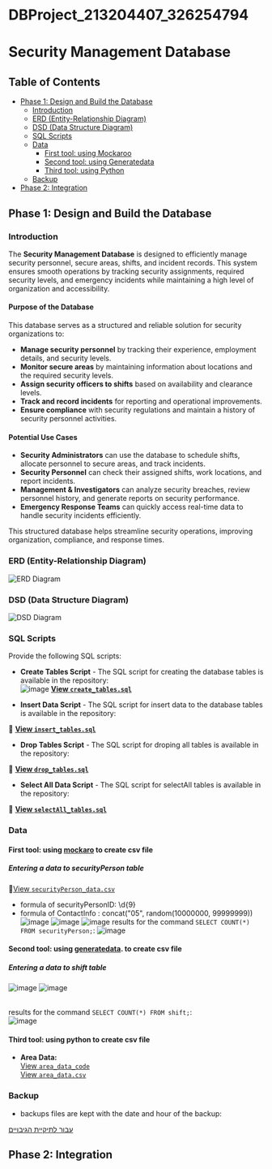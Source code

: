 # DBProject_213204407_326254794


# Security Management Database

## Table of Contents 

- [Phase 1: Design and Build the Database](#phase-1-design-and-build-the-database)  
  - [Introduction](#introduction)  
  - [ERD (Entity-Relationship Diagram)](#erd-entity-relationship-diagram)  
  - [DSD (Data Structure Diagram)](#dsd-data-structure-diagram)  
  - [SQL Scripts](#sql-scripts)  
  - [Data](#data)
    - [First tool: using Mockaroo](#first-tool-using-mockaro-to-create-csv-file) 
    - [Second tool: using Generatedata](#second-tool-using-generatedata-to-create-csv-file)  
    - [Third tool: using Python](#third-tool-using-python-to-create-csv-file) 
  - [Backup](#backup)  
- [Phase 2: Integration](#phase-2-integration)  

## Phase 1: Design and Build the Database  
### Introduction
The **Security Management Database** is designed to efficiently manage security personnel, secure areas, shifts, and incident records. This system ensures smooth operations by tracking security assignments, required security levels, and emergency incidents while maintaining a high level of organization and accessibility.

#### **Purpose of the Database**
This database serves as a structured and reliable solution for security organizations to:  
- **Manage security personnel** by tracking their experience, employment details, and security levels.  
- **Monitor secure areas** by maintaining information about locations and the required security levels.  
- **Assign security officers to shifts** based on availability and clearance levels.  
- **Track and record incidents** for reporting and operational improvements.  
- **Ensure compliance** with security regulations and maintain a history of security personnel activities.  

#### **Potential Use Cases**
- **Security Administrators** can use the database to schedule shifts, allocate personnel to secure areas, and track incidents.  
- **Security Personnel** can check their assigned shifts, work locations, and report incidents.  
- **Management & Investigators** can analyze security breaches, review personnel history, and generate reports on security performance.  
- **Emergency Response Teams** can quickly access real-time data to handle security incidents efficiently.  

This structured database helps streamline security operations, improving organization, compliance, and response times.
###  ERD (Entity-Relationship Diagram)    
![ERD Diagram](DBProject/partA/ERDAndDSDFiles/erd.png)  

###  DSD (Data Structure Diagram)   
![DSD Diagram](DBProject/partA/ERDAndDSDFiles/dsd.png)  

###  SQL Scripts  
Provide the following SQL scripts:  
- **Create Tables Script** - The SQL script for creating the database tables is available in the repository:  
![image](https://github.com/user-attachments/assets/b30980ea-1f26-4b66-b0ff-a828b080aca2)
 **[View `create_tables.sql`](DBProject/partA/Scripts/SecurityCreateTable.sql)**  

- **Insert Data Script** - The SQL script for insert data to the database tables is available in the repository:  

📜 **[View `insert_tables.sql`](DBProject/partA/Scripts/SecurityInserts.sql)**  
 
- **Drop Tables Script** - The SQL script for droping all tables is available in the repository:  

📜 **[View `drop_tables.sql`](DBProject/partA/Scripts/SecurityDropTable.sql)**  

- **Select All Data Script**  - The SQL script for selectAll tables is available in the repository:  

📜 **[View `selectAll_tables.sql`](DBProject/partA/Scripts/SecuritySelectAll.sql)**  
  
###  Data  
####  First tool: using [mockaro](https://www.mockaroo.com/) to create csv file
#####  Entering a data to securityPerson table
📜[View `securityPerson_data.csv`](DBProject/partA/MockData/SecurityPerson.csv)
- formula of securityPersonID: \d{9}
- formula of ContactInfo : concat("05", random(10000000, 99999999))
![image](DBProject/partA/MockData/mock_1.png)
![image](DBProject/partA/MockData/mock_2.png)
![image](DBProject/partA/MockData/mock_3.png)
results for  the command `SELECT COUNT(*) FROM securityPerson;`:
![image](DBProject/partA/MockData/mock_4.png)

####  Second tool: using [generatedata](https://generatedata.com/generator). to create csv file 
#####  Entering a data to shift table
![image](DBProject/partA/GenerateData/gen_1.png)
![image](DBProject/partA/GenerateData/gen_2.png)
<br><br>


results for  the command `SELECT COUNT(*) FROM shift;`:
<br>
![image](DBProject/partA/GenerateData/gen_3.png)


####  Third tool: using python to create csv file

- **Area Data:**
  <br>
    [View `area_data_code`](DBProject/partA/PythonData/area_data_python.py)
  <br>
    [View `area_data.csv`](DBProject/partA/PythonData/area.csv)



### Backup 
-   backups files are kept with the date and hour of the backup:  

[עבור לתיקיית הגיבויים](Phase1/Backup)



## Phase 2: Integration 
